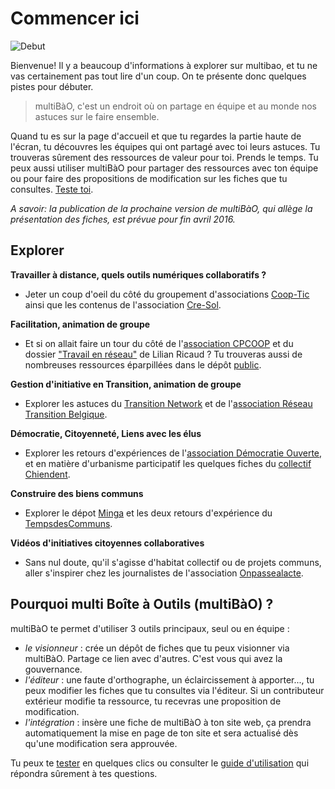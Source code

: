 # Commencer ici

![Debut](https://framapic.org/oJfJGFYuQWMX/yJFwCXEKUBHh.jpg)

Bienvenue! Il y a beaucoup d'informations à explorer sur multibao, et tu ne vas certainement pas tout lire d'un coup. On te présente donc quelques pistes pour débuter.

> multiBàO, c'est un endroit où on partage en équipe et au monde nos astuces sur le faire ensemble.

Quand tu es sur la page d'accueil et que tu regardes la partie haute de l'écran, tu découvres les équipes qui ont partagé avec toi leurs astuces. Tu trouveras sûrement des ressources de valeur pour toi. Prends le temps.
Tu peux aussi utiliser multiBàO pour partager des ressources avec ton équipe ou pour faire des propositions de modification sur les fiches que tu consultes. [Teste toi](http://www.multibao.org/multibao/documentation/test).

*A savoir: la publication de la prochaine version de multiBàO, qui allège la présentation des fiches, est prévue pour fin avril 2016.*

## Explorer 

**Travailler à distance, quels outils numériques collaboratifs ?**

* Jeter un coup d'oeil du côté du groupement d'associations [Coop-Tic](http://www.multibao.org/supagroflorac/cooptic/contributions) ainsi que les contenus de l'association [Cre-Sol](http://www.multibao.org/RomainLalande/Cre-sol/).

**Facilitation, animation de groupe**

* Et si on allait faire un tour du côté de l'[association CPCOOP](http://www.multibao.org/multibao/contributions/contributions/cpcoop) et du dossier ["Travail en réseau"](http://www.multibao.org/lilianricaud/travail-en-reseau/) de Lilian Ricaud ? Tu trouveras aussi de nombreuses ressources éparpillées dans le dépôt [public](http://www.multibao.org/multibao/contributions/contributions).

**Gestion d'initiative en Transition, animation de groupe**

* Explorer les astuces du [Transition Network](http://www.multibao.org/reseautransitionwb/reseau_transition/contributions/Ingr%C3%A9dients) et de l'[association Réseau Transition Belgique](http://www.multibao.org/reseautransitionwb/reseau_transition/contributions).

**Démocratie, Citoyenneté, Liens avec les élus**

* Explorer les retours d'expériences de l'[association Démocratie Ouverte](http://www.multibao.org/alecoz/democratie_ouverte/contributions), et en matière d'urbanisme participatif les quelques fiches du [collectif Chiendent](http://www.multibao.org/multibao/contributions/contributions/collectif_chiendent).

**Construire des biens communs**

* Explorer le dépot [Minga](http://www.multibao.org/lilianricaud/Minga/) et les deux retours d'expérience du [TempsdesCommuns](http://www.multibao.org/tempsdescommuns/contributions/).

**Vidéos d'initiatives citoyennes collaboratives**

* Sans nul doute, qu'il s'agisse d'habitat collectif ou de projets communs, aller s'inspirer chez les journalistes de l'association [Onpassealacte](http://www.multibao.org/onpassealacte/videos_initiatives/).

## Pourquoi multi Boîte à Outils (multiBàO) ?

multiBàO te permet d'utiliser 3 outils principaux, seul ou en équipe :

* *le visionneur* : crée un dépôt de fiches que tu peux visionner via multiBàO. Partage ce lien avec d'autres. C'est vous qui avez la gouvernance.
* *l'éditeur* : une faute d'orthographe, un éclaircissement à apporter..., tu peux modifier les fiches que tu consultes via l'éditeur. Si un contributeur extérieur modifie ta ressource, tu recevras une proposition de modification.
* *l'intégration* : insère une fiche de multiBàO à ton site web, ça prendra automatiquement la mise en page de ton site et sera actualisé dès qu'une modification sera approuvée. 

Tu peux te [tester](http://multibao.org/multibao/documentation/test) en quelques clics ou consulter le [guide d'utilisation](http://www.multibao.org/multibao/documentation/README.md) qui répondra sûrement à tes questions.
